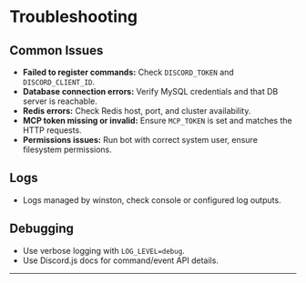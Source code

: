 # Troubleshooting

## Common Issues

- **Failed to register commands:** Check `DISCORD_TOKEN` and `DISCORD_CLIENT_ID`.
- **Database connection errors:** Verify MySQL credentials and that DB server is reachable.
- **Redis errors:** Check Redis host, port, and cluster availability.
- **MCP token missing or invalid:** Ensure `MCP_TOKEN` is set and matches the HTTP requests.
- **Permissions issues:** Run bot with correct system user, ensure filesystem permissions.

## Logs
- Logs managed by winston, check console or configured log outputs.

## Debugging
- Use verbose logging with `LOG_LEVEL=debug`.
- Use Discord.js docs for command/event API details.

---
